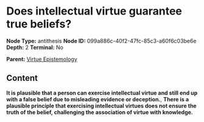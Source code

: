 # Does intellectual virtue guarantee true beliefs?

**Node Type:** antithesis
**Node ID:** 099a886c-40f2-47fc-85c3-a60f6c03be6e
**Depth:** 2
**Terminal:** No

**Parent:** [Virtue Epistemology](virtue-epistemology.md)

## Content

**It is plausible that a person can exercise intellectual virtue and still end up with a false belief due to misleading evidence or deception.**, **There is a plausible principle that exercising intellectual virtues does not ensure the truth of the belief, challenging the association of virtue with knowledge.**
